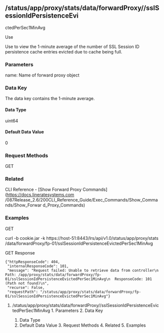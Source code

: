 ## /status/app/proxy/stats/data/forwardProxy/<name>/sslSessionIdPersistenceEvi
ctedPerSec1MinAvg

Use

Use to view the 1-minute average of the number of SSL Session ID persistence
cache entries evicted due to cache being full.

### Parameters

name: Name of forward proxy object

### Data Key

The data key contains the 1-minute average.

#### Data Type

uint64

#### Default Data Value

0

### Request Methods

GET

### Related

CLI Reference - [Show Forward Proxy Commands](https://docs.lineratesystems.com
/087Release_2.6/200CLI_Reference_Guide/Exec_Commands/Show_Commands/Show_Forwar
d_Proxy_Commands)

### Examples

GET

curl -b cookie.jar -k https://host-51:8443/lrs/api/v1.0/status/app/proxy/stats
/data/forwardProxy/fp-01/sslSessionIdPersistenceEvictedPerSec1MinAvg

GET Response

    
    
    {"httpResponseCode": 404,
     "internalResponseCode": 101,
     "message": "Request failed: Unable to retrieve data from controller\n  Path: /app/proxy/stats/data/forwardProxy/fp-01/sslSessionIdPersistenceEvictedPerSec1MinAvg\n  ResponseCode: 101 (Path not found)\n",
     "recurse": False,
     "requestPath": "/status/app/proxy/stats/data/forwardProxy/fp-01/sslSessionIdPersistenceEvictedPerSec1MinAvg"}
    

  1. /status/app/proxy/stats/data/forwardProxy/<name>/sslSessionIdPersistenceEvictedPerSec1MinAvg
    1. Parameters
    2. Data Key
      1. Data Type
      2. Default Data Value
    3. Request Methods
    4. Related
    5. Examples

